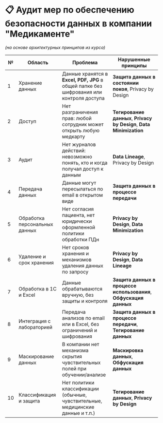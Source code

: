 
# 📋 Аудит мер по обеспечению безопасности данных в компании "Медикаменте"  
*(на основе архитектурных принципов из курса)*

| №  | Область                   | Проблема                                                                                 | Нарушенные принципы                                          |
|----|---------------------------|------------------------------------------------------------------------------------------|--------------------------------------------------------------|
| 1  | Хранение данных           | Данные хранятся в **Excel, PDF, JPG** в общей папке без шифрования или контроля доступа | **Защита данных в состоянии покоя**, Privacy by Design       |
| 2  | Доступ                    | Нет разграничения прав: любой сотрудник может открыть любую медкарту                    | **Тегирование данных**, **Privacy by Design**, **Data Minimization** |
| 3  | Аудит                     | Нет журналов действий: невозможно понять, кто и когда получал доступ к данным           | **Data Lineage**, Privacy by Design                          |
| 4  | Передача данных           | Данные могут пересылаться по email в открытом виде                                      | **Защита данных в процессе передачи**                        |
| 5  | Обработка персональных данных | Нет согласия пациента, нет юридически оформленной политики обработки ПДн           | **Privacy by Design**, **Data Minimization**                 |
| 6  | Удаление и срок хранения | Нет сроков хранения и механизмов удаления данных по запросу                             | **Privacy by Design**, **Data Lineage**                      |
| 7  | Обработка в 1С и Excel    | Данные обрабатываются вручную, без защиты и контроля                                     | **Защита данных в процессе использования**, **Обфускация данных** |
| 8  | Интеграция с лабораторией| Передача анализов по email или в Excel, без ограничений и шифрования                   | **Защита данных в процессе передачи**, **Тегирование данных**|
| 9  | Маскирование данных       | В компании нет механизма скрытия чувствительных полей при обучении/анализе             | **Маскировка данных**, **Обфускация данных**                 |
| 10 | Классификация и защита   | Нет политики классификации (обычные, чувствительные, медицинские данные и т.п.)        | **Тегирование данных**, **Privacy by Design**                |
